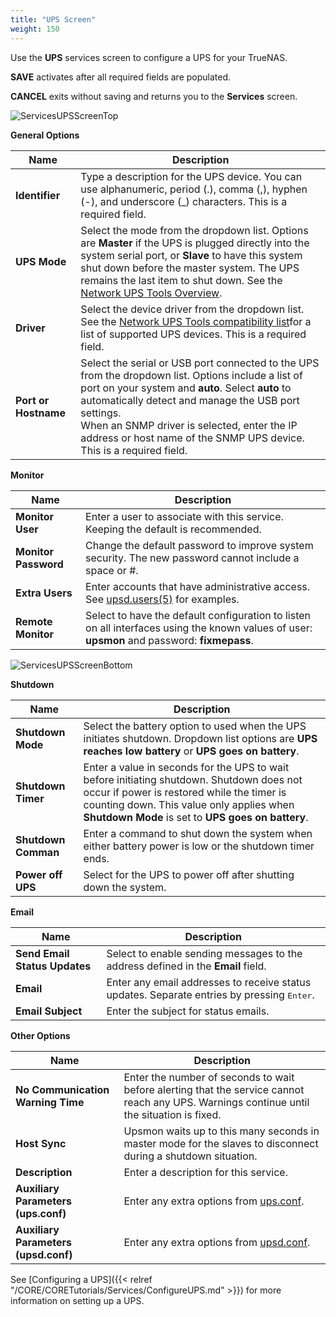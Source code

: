 ```yaml
---
title: "UPS Screen"
weight: 150
---
```


Use the **UPS** services screen to configure a UPS for your TrueNAS.

**SAVE** activates after all required fields are populated.

**CANCEL** exits without saving and returns you to the **Services** screen.

![ServicesUPSScreenTop](/images/CORE/13.0/ServicesUPSScreenTop.png "UPS Options")

**General Options**

| Name | Description |
|------|-------------|
| **Identifier** | Type a description for the UPS device. You can use alphanumeric, period (.), comma (,), hyphen (-), and underscore (_) characters. This is a required field. |
| **UPS Mode** | Select the mode from the dropdown list. Options are **Master** if the UPS is plugged directly into the system serial port, or **Slave** to have this system shut down before the master system. The UPS remains the last item to shut down. See the [Network UPS Tools Overview](http://networkupstools.org/docs/user-manual.chunked/ar01s02.html#_monitoring_client). |
| **Driver** | Select the device driver from the dropdown list. See the [Network UPS Tools compatibility list](http://networkupstools.org/stable-hcl.html)for a list of supported UPS devices. This is a required field. |
| **Port or Hostname** | Select the serial or USB port connected to the UPS from the dropdown list. Options include a list of port on your system and **auto**. Select **auto** to automatically detect and manage the USB port settings.<br> When an SNMP driver is selected, enter the IP address or host name of the SNMP UPS device. This is a required field.|

**Monitor**

| Name | Description |
|------|-------------|
| **Monitor User** | Enter a user to associate with this service. Keeping the default is recommended. |
| **Monitor Password** | Change the default password to improve system security. The new password cannot include a space or #. |
| **Extra Users** | Enter accounts that have administrative access. See [upsd.users(5)](https://www.freebsd.org/cgi/man.cgi?query=upsd.users) for examples. |
| **Remote Monitor** | Select to have the default configuration to listen on all interfaces using the known values of user: **upsmon** and password: **fixmepass**. |

![ServicesUPSScreenBottom](/images/CORE/13.0/ServicesUPSScreenBottom.png "UPS Options")

**Shutdown**

| Name | Description |
|------|-------------|
| **Shutdown Mode** | Select the battery option to used when the UPS initiates shutdown. Dropdown list options are **UPS reaches low battery** or **UPS goes on battery**. |
| **Shutdown Timer** | Enter a value in seconds for the UPS to wait before initiating shutdown. Shutdown does not occur if power is restored while the timer is counting down. This value only applies when **Shutdown Mode** is set to **UPS goes on battery**. |
| **Shutdown Comman** | Enter a command to shut down the system when either battery power is low or the shutdown timer ends. |
| **Power off UPS** | Select for the UPS to power off after shutting down the system. |

**Email**

| Name | Description |
|------|-------------|
| **Send Email Status Updates** | Select to enable sending messages to the address defined in the **Email** field. |
| **Email** | Enter any email addresses to receive status updates. Separate entries by pressing <kbd>Enter</kbd>. |
| **Email Subject** | Enter the subject for status emails. |

**Other Options**

| Name | Description |
|------|-------------|
| **No Communication Warning Time** | Enter the number of seconds to wait before alerting that the service cannot reach any UPS. Warnings continue until the situation is fixed. |
| **Host Sync** | Upsmon waits up to this many seconds in master mode for the slaves to disconnect during a shutdown situation. |
| **Description** | Enter a description for this service. |
| **Auxiliary Parameters (ups.conf)** | Enter any extra options from [ups.conf](http://networkupstools.org/docs/man/ups.conf.html). |
| **Auxiliary Parameters (upsd.conf)** | Enter any extra options from [upsd.conf](http://networkupstools.org/docs/man/upsd.conf.html). |

See [Configuring a UPS]({{< relref "/CORE/CORETutorials/Services/ConfigureUPS.md" >}}) for more information on setting up a UPS.
